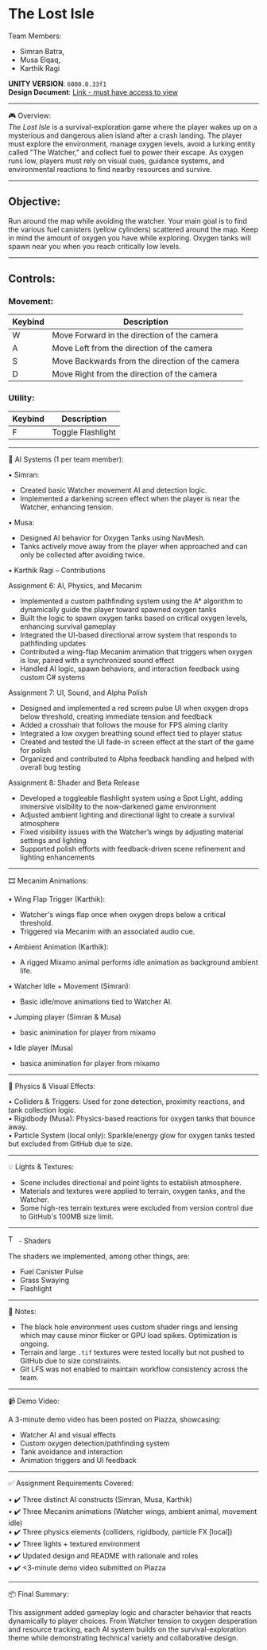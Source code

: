 # The Lost Isle

Team Members:
  - Simran Batra, 
  - Musa Elqaq, 
  - Karthik Ragi

**UNITY VERSION**: `6000.0.33f1`   
**Design Document**: [Link - must have access to view](https://docs.google.com/document/d/1v9vLBIsELQ7zh-CbmvK-6qBt1XS7PMMaMPOavaJecvk/edit?tab=t.0) 

----

🎮 Overview:  
_The Lost Isle_ is a survival-exploration game where the player wakes up on a mysterious and dangerous alien island after a crash landing. The player must explore the environment, manage oxygen levels, avoid a lurking entity called "The Watcher," and collect fuel to power their escape. As oxygen runs low, players must rely on visual cues, guidance systems, and environmental reactions to find nearby resources and survive.

----

## Objective:

Run around the map while avoiding the watcher.  Your main goal is to find the various fuel canisters (yellow cylinders) scattered around the map.
Keep in mind the amount of oxygen you have while exploring.  Oxygen tanks will spawn near you when you reach critically low levels.

----

## Controls:

### Movement:

  | Keybind | Description |
  | ------- | ----------- |
  |    W    | Move Forward in the direction of the camera |
  |    A    | Move Left from the direction of the camera |
  |    S    | Move Backwards from the direction of the camera |
  |    D    | Move Right from the direction of the camera |

### Utility:
  | Keybind | Description |
  | ------- | ----------- |
  |    F    | Toggle Flashlight |

----

🧠 AI Systems (1 per team member):

• Simran:
  - Created basic Watcher movement AI and detection logic.
  - Implemented a darkening screen effect when the player is near the Watcher, enhancing tension.

• Musa:
  - Designed AI behavior for Oxygen Tanks using NavMesh.
  - Tanks actively move away from the player when approached and can only be collected after avoiding twice.

• Karthik Ragi – Contributions

Assignment 6: AI, Physics, and Mecanim
- Implemented a custom pathfinding system using the A* algorithm to dynamically guide the player toward spawned oxygen tanks
- Built the logic to spawn oxygen tanks based on critical oxygen levels, enhancing survival gameplay
- Integrated the UI-based directional arrow system that responds to pathfinding updates
- Contributed a wing-flap Mecanim animation that triggers when oxygen is low, paired with a synchronized sound effect
- Handled AI logic, spawn behaviors, and interaction feedback using custom C# systems

Assignment 7: UI, Sound, and Alpha Polish
- Designed and implemented a red screen pulse UI when oxygen drops below threshold, creating immediate tension and feedback
- Added a crosshair that follows the mouse for FPS aiming clarity
- Integrated a low oxygen breathing sound effect tied to player status
- Created and tested the UI fade-in screen effect at the start of the game for polish
- Organized and contributed to Alpha feedback handling and helped with overall bug testing

Assignment 8: Shader and Beta Release
- Developed a toggleable flashlight system using a Spot Light, adding immersive visibility to the now-darkened game environment
- Adjusted ambient lighting and directional light to create a survival atmosphere
- Fixed visibility issues with the Watcher’s wings by adjusting material settings and lighting
- Supported polish efforts with feedback-driven scene refinement and lighting enhancements

----

🎞️ Mecanim Animations:

• Wing Flap Trigger (Karthik):
  - Watcher's wings flap once when oxygen drops below a critical threshold.
  - Triggered via Mecanim with an associated audio cue.

• Ambient Animation (Karthik):
  - A rigged Mixamo animal performs idle animation as background ambient life.

• Watcher Idle + Movement (Simran):
  - Basic idle/move animations tied to Watcher AI.

•  Jumping player (Simran & Musa) 
 - basic animination for player from mixamo 

• Idle player (Musa) 
 - basica animination for player from mixamo 

----

🧪 Physics & Visual Effects:

• Colliders & Triggers: Used for zone detection, proximity reactions, and tank collection logic.   
• Rigidbody (Musa): Physics-based reactions for oxygen tanks that bounce away.   
• Particle System (local only): Sparkle/energy glow for oxygen tanks tested but excluded from GitHub due to size.   

----

💡 Lights & Textures:

- Scene includes directional and point lights to establish atmosphere.
- Materials and textures were applied to terrain, oxygen tanks, and the Watcher.
- Some high-res terrain textures were excluded from version control due to GitHub's 100MB size limit.

----

<img width="17" alt="The Code button's dropdown menu" src=image.png> - Shaders

The shaders we implemented, among other things, are:
  - Fuel Canister Pulse   
  - Grass Swaying
  - Flashlight 

----

📝 Notes:

- The black hole environment uses custom shader rings and lensing which may cause minor flicker or GPU load spikes. Optimization is ongoing.
- Terrain and large `.tif` textures were tested locally but not pushed to GitHub due to size constraints.
- Git LFS was not enabled to maintain workflow consistency across the team.

----

📹 Demo Video:

A 3-minute demo video has been posted on Piazza, showcasing:
- Watcher AI and visual effects
- Custom oxygen detection/pathfinding system
- Tank avoidance and interaction
- Animation triggers and UI feedback

----

✅ Assignment Requirements Covered:

• ✔️ Three distinct AI constructs (Simran, Musa, Karthik)  
• ✔️ Three Mecanim animations (Watcher wings, ambient animal, movement idle)  
• ✔️ Three physics elements (colliders, rigidbody, particle FX [local])  
• ✔️ Three lights + textured environment  
• ✔️ Updated design and README with rationale and roles  
• ✔️ <3-minute demo video submitted on Piazza

----

📦 Final Summary:

This assignment added gameplay logic and character behavior that reacts dynamically to player choices. From Watcher tension to oxygen desperation and resource tracking, each AI system builds on the survival-exploration theme while demonstrating technical variety and collaborative design.

